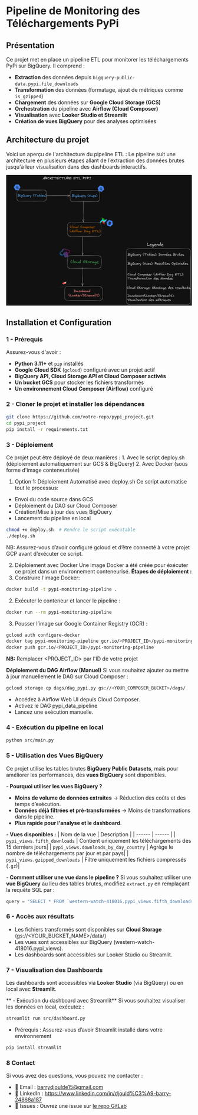 # Pipeline de Monitoring des Téléchargements PyPi

## Présentation

Ce projet met en place un pipeline ETL pour monitorer les téléchargements PyPi sur BigQuery. Il comprend :
- **Extraction** des données depuis `bigquery-public-data.pypi.file_downloads`
- **Transformation** des données (formatage, ajout de métriques comme `is_gzipped`)
- **Chargement** des données sur **Google Cloud Storage (GCS)**
- **Orchestration** du pipeline avec **Airflow (Cloud Composer)**
- **Visualisation** avec **Looker Studio et Streamlit**
- **Création de vues BigQuery** pour des analyses optimisées

## **Architecture du projet**

Voici un aperçu de l'architecture du pipeline ETL : Le pipeline suit une architecture en plusieurs étapes allant de l’extraction des données brutes jusqu'à leur visualisation dans des dashboards interactifs.

<img src="docs/arch.png" alt="Architecture ETL PyPi" width="600">

## **Installation et Configuration**
### 1 - **Prérequis**
Assurez-vous d'avoir :
- **Python 3.11+** et `pip` installés
- **Google Cloud SDK** (`gcloud`) configuré avec un projet actif
- **BigQuery API, Cloud Storage API et Cloud Composer activés**
- **Un bucket GCS** pour stocker les fichiers transformés
- **Un environnement Cloud Composer (Airflow)** configuré

### **2 - Cloner le projet et installer les dépendances**
```bash
git clone https://github.com/votre-repo/pypi_project.git
cd pypi_project
pip install -r requirements.txt
```
### **3 - Déploiement**
Ce projet peut être déployé de deux manières : 1. Avec le script deploy.sh (déploiement automatiquement sur GCS & BigQuery)
2. Avec Docker (sous forme d'image conteneurisée)

1. Option 1: Déploiement Automatisé avec deploy.sh
Ce script automatise tout le processus:
- Envoi du code source dans GCS
- Déploiement du DAG sur Cloud Composer
- Création/Mise à jour des vues BigQuery
- Lancement du pipeline en local
```bash
chmod +x deploy.sh  # Rendre le script exécutable
./deploy.sh
```
NB: Assurez-vous d’avoir configuré gcloud et d’être connecté à votre projet GCP avant d’exécuter ce script.

2. Déploiement avec Docker
Une image Docker a été créée pour éxécuter ce projet dans un environnement conteneurisé.
**Étapes de déploiement :**
1. Construire l'image Docker:
```bash
docker build -t pypi-monitoring-pipeline .
```
2. Exécuter le conteneur et lancer le pipeline :
```bash
docker run --rm pypi-monitoring-pipeline
```
3. Pousser l’image sur Google Container Registry (GCR) :
```bash
gcloud auth configure-docker
docker tag pypi-monitoring-pipeline gcr.io/<PROJECT_ID>/pypi-monitoring-pipeline
docker push gcr.io/<PROJECT_ID>/pypi-monitoring-pipeline
```
**NB:** Remplacer <PROJECT_ID> par l'ID de votre projet

**Déploiement du DAG Airflow (Manuel)**
Si vous souhaitez ajouter ou mettre à jour manuellement le DAG sur Cloud Composer :
```bash
gcloud storage cp dags/dag_pypi.py gs://<YOUR_COMPOSER_BUCKET>/dags/
```
- Accédez à Airflow Web UI depuis Cloud Composer.
- Activez le DAG pypi_data_pipeline
- Lancez une exécution manuelle.

### **4 - Exécution du pipeline en local**
  ```bash
  python src/main.py
  ```

### **5 - Utilisation des Vues BigQuery**
Ce projet utilise les tables brutes **BigQuery Public Datasets**, mais pour améliorer les performances, des **vues BigQuery** sont disponibles.

**- Pourquoi utiliser les vues BigQuery ?**

- **Moins de volume de données extraites** → Réduction des coûts et des temps d’exécution.
- **Données déjà filtrées et pré-transformées** → Moins de transformations dans le pipeline.
- **Plus rapide pour l'analyse et le dashboard**.

**- Vues disponibles :**
| Nom de la vue | Description |
| ------ | ------ |
| `pypi_views.fifth_downloads` | Contient uniquement les téléchargements des 15 derniers jours|
| `pypi_views.downloads_by_day_country`   | Agrège le nombre de téléchargements par jour et par pays|
| `pypi_views.gzipped_downloads` | Filtre uniquement les fichiers compressés (`.gz`)|


**- Comment utiliser une vue dans le pipeline ?**
Si vous souhaitez utiliser une **vue BigQuery** au lieu des tables brutes, modifiez `extract.py` en remplaçant la requête SQL par :
```python
query = "SELECT * FROM `western-watch-418016.pypi_views.fifth_downloads`"
```

### **6 - Accès aux résultats**
- Les fichiers transformés sont disponibles sur **Cloud Storage** (gs://<YOUR_BUCKET_NAME>/data/)
- Les vues sont accessibles sur BigQuery (western-watch-418016.pypi_views).
- Les dashboards sont accessibles sur Looker Studio ou Streamlit.

### **7 - Visualisation des Dashboards**

Les dashboards sont accessibles via **Looker Studio** (via BigQuery) ou en local avec **Streamlit**.

** - Exécution du dashboard avec Streamlit**
Si vous souhaitez visualiser les données en local, exécutez :

```bash
streamlit run src/dashboard.py
```
- Prérequis : Assurez-vous d’avoir Streamlit installé dans votre environnement
```bash
pip install streamlit
```

### **8 Contact**
Si vous avez des questions, vous pouvez me contacter :
- 📧 Email : barrydjoulde15@gmail.com
- 🔗 LinkedIn : https://www.linkedin.com/in/djould%C3%A9-barry-24868a187
- 📝 Issues : Ouvrez une issue sur [le repo GitLab](https://gitlab.com/barrydjoulde/pypi-monitoring-pipeline)





